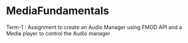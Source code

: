 # MediaFundamentals
 Term-1 : Assignment to create an Audio Manager using FMOD API and a Media player to control the Audio manager
